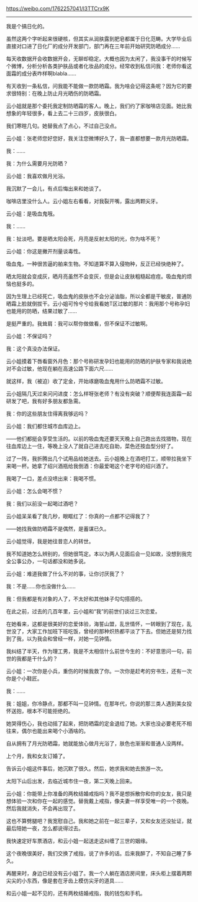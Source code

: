 https://weibo.com/1762257041/I3TTCrx9K

---

我是个搞日化的。

虽然这两个字听起来很硬核，但其实从润肤露到肥皂都属于日化范畴。大学毕业后直接对口进了日化厂的成分开发部门，部门再在三年前开始研究防晒成分……

每天收数据开会收数据开会，无聊却稳定。大概也因为太闲了，我没事干的时候写个微博，分析分析各类护肤品或者化妆品的成分。经常收到私信问我：老师你看这面霜的成分表咋样啊blabla……

有天收到一条私信，问我能不能做一款防晒霜。我为啥会记得这条呢？因为它的要求很特别：在晚上防止月光晒伤的防晒霜。



云小姐就是那个委托我定制防晒霜的客人。晚上，我们约了家咖啡店见面。她比我想象的年轻很多，看上去二十三四岁，皮肤很白。

我们寒暄几句。她替我点了点心，不过自己没点。

云小姐：张老师您好您好，我关注您微博好久了，我一直都想要一款月光防晒霜。

我：……

我：为什么需要月光防晒？

云小姐：我喜欢做月光浴。

我沉默了一会儿，有点后悔出来和她谈了。

咖啡店里没什么人。云小姐左右看看，对我裂开嘴，露出两颗尖牙。

云小姐：是吸血鬼哦。

我：……

我：扯淡吧。要是晒太阳会死，月亮是反射太阳的光，你为啥不死？

云小姐：你这是撇开剂量谈毒性。



吸血鬼，一种很苦逼的舶来生物。不知道算不算入侵物种，反正已经快绝种了。

晒太阳就会变成灰，晒月亮虽然不会变灰，但是会让皮肤粗糙起痘痘。吸血鬼的烦恼也挺多的。

因为生理上已经死亡，吸血鬼的皮肤也不会分泌油脂，所以全都是干敏皮，普通防晒霜上脸就倒拔干。云小姐可怜兮兮给我看她T区过敏的那片：我用那个号称孕妇也能用的防晒，结果过敏了……

是挺严重的。我耸肩：我可以帮你做做看，但不保证不过敏啊。

云小姐：不保证吗？

我：这个真没办法保证。

云小姐摸着下唇看窗外月色：那个号称研发孕妇也能用的防晒的护肤专家和我说绝对不会过敏，他现在躺在高速公路下面六尺……



就这样，我（被迫）收了定金，开始琢磨吸血鬼用什么防晒霜不过敏。

云小姐隔几天过来问问进度：怎么样呀张老师？有没有突破？顺便帮我连面霜一起研发了吧，我有好多朋友都急需。

我：你的这些朋友住得离我够远吗？

云小姐：我们都住城市血库边上。

——他们都挺会享受生活的。以前的吸血鬼还要天天晚上自己跑出去找猎物，现在往血库边上一住，等晚上没人了就自己进去吃自助，菜色还按血型分好了。



过了一阵，我折腾出几个试用品给她送去。云小姐晚上在酒吧打工，顺带拉我坐下来喝一杯。她拿了绍兴酒瓶给我倒酒：你最爱喝这个老字号的绍兴酒了。

我喝了一口，差点没喷出来：我喝不惯。

云小姐：怎么会喝不惯？

我：我们以前没一起喝过酒吧？

云小姐呆呆看了我几秒，眼眶红了：你真的一点都不记得我了？



——她找我做防晒霜不是偶然，是蓄谋已久。

云小姐觉得，我是她往昔恋人的转世。



我不知道她怎么辨别的，但她很笃定。本以为两人见面后会一见如故，没想到我完全公事公办，一句话都没和她多说。

云小姐：难道我做了什么不对的事，让你讨厌我了？

我：不是……你也没做什么……

我：但我都是有对象的人了，不太好和其他妹子勾勾搭搭的。



在此之前，过去的几百年里，云小姐和“我”的前世们谈过三次恋爱。

在她看来，这都是很美好的恋爱体验，海誓山盟，乱世情怀，一转眼到了现在，乱世没了，大家工作加班下班吃饭，曾经的那种炽热都平淡了下去。但她还是努力找到了我，以为我会和曾经一样，对她一见钟情。

我纠结了半天，作为理工男，我是不太相信什么前世今生的：不好意思问一句，前世的我都是干什么的？

云小姐：一次你是小兵，重伤的时候我救了你。一次你是赶考的穷书生，还有一次你是个小鞋匠。

我：……

我：姐姐，你冷静点，那都不叫一见钟情。在那年代，你说的那三类人遇到美女投怀送抱，根本不可能拒绝的。



她哭得伤心，我也动摇了起来，把防晒霜的定金退给了她。大家也没必要老死不相往来，偶尔也能出来喝个小酒啥的。

自从拥有了月光防晒霜，她就能放心做月光浴了，肤色也渐渐和普通人没两样。



上个月，我和女友订婚了。

告诉云小姐这件事后，她沉默了很久。然后，她求我和她去旅游一次。

太阳下山后出发，去临近城市住一夜，第二天晚上回来。

云小姐：你能带上你准备的两枚结婚戒指吗？我不是想拆散你和你的女友，我只是想体验一次和你在一起的感觉。替我戴上戒指，像夫妻一样享受唯一的一个夜晚。然后我就消失，不会再出现了。



这也不算劈腿吧？我宽慰自己。我和她之前在一起三辈子，又和女友还没扯证，就最后陪她一夜，怎么都说得过去。

我快速定好车票酒店，和云小姐一起送走这纠缠了三世的姻缘。



这个夜晚很美好，我们交换了戒指，说了许多的话。后来我醉了，不知自己睡了多久。



再醒来时，身边已经没有云小姐了。我一个人躺在酒店房间里，床头柜上摆着两颗尖尖的小东西，像是套在牙齿上模仿尖牙的道具……



和云小姐一起不见的，还有两枚结婚戒指，我的钱包和手机。

